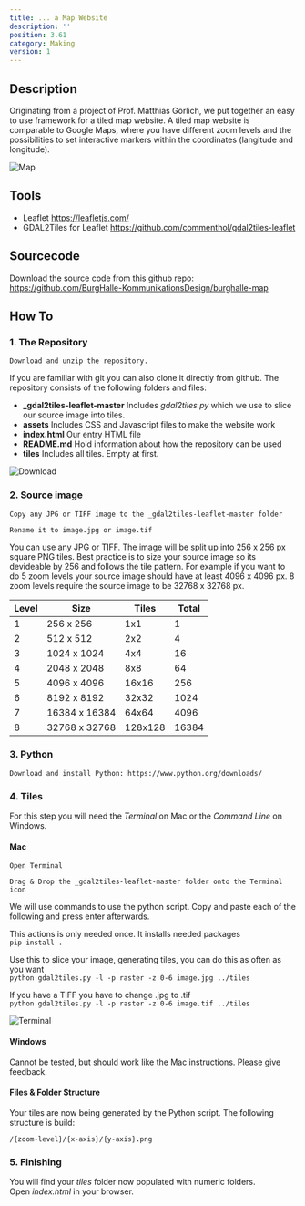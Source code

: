 ```yaml
---
title: ... a Map Website
description: ''
position: 3.61
category: Making
version: 1
---
```

## Description

Originating from a project of Prof. Matthias Görlich, we put together an easy to use framework for a tiled map website. A tiled map website is comparable to Google Maps, where you have different zoom levels and the possibilities to set interactive markers within the coordinates (langitude and longitude).

![Map](/map/01.jpg)

## Tools

- Leaflet https://leafletjs.com/
- GDAL2Tiles for Leaflet https://github.com/commenthol/gdal2tiles-leaflet

## Sourcecode

Download the source code from this github repo:<br>
https://github.com/BurgHalle-KommunikationsDesign/burghalle-map

## How To

### 1. The Repository

`Download and unzip the repository.`

If you are familiar with git you can also clone it directly from github.
The repository consists of the following folders and files:

- **_gdal2tiles-leaflet-master** Includes *gdal2tiles.py* which we use to slice our source image into tiles.
- **assets** Includes CSS and Javascript files to make the website work
- **index.html** Our entry HTML file
- **README.md** Hold information about how the repository can be used
- **tiles** Includes all tiles. Empty at first.

![Download](/map/02.jpg)

### 2. Source image

`Copy any JPG or TIFF image to the _gdal2tiles-leaflet-master folder`

`Rename it to image.jpg or image.tif`

You can use any JPG or TIFF. The image will be split up into 256 x 256 px square PNG tiles.
Best practice is to size your source image so its devideable by 256 and follows the tile pattern.
For example if you want to do 5 zoom levels your source image should have at least 4096 x 4096 px.
8 zoom levels require the source image to be 32768 x 32768 px.

Level | Size | Tiles | Total
--- | --- | --- | ---
1 | 256 x 256 | 1x1 | 1
2 | 512 x 512 | 2x2 | 4
3 | 1024 x 1024 | 4x4 | 16
4 | 2048 x 2048 | 8x8 | 64
5 | 4096 x 4096 | 16x16 | 256
6 | 8192 x 8192 | 32x32 | 1024
7 | 16384 x 16384 | 64x64 | 4096
8 | 32768 x 32768 | 128x128 | 16384

### 3. Python

`Download and install Python: https://www.python.org/downloads/`

### 4. Tiles

For this step you will need the *Terminal* on Mac or the *Command Line* on Windows.

#### Mac
`Open Terminal`

`Drag & Drop the _gdal2tiles-leaflet-master folder onto the Terminal icon`

We will use commands to use the python script. Copy and paste each of the following and press enter afterwards.

This actions is only needed once. It installs needed packages<br>
`pip install .`

Use this to slice your image, generating tiles, you can do this as often as you want<br>
`python gdal2tiles.py -l -p raster -z 0-6 image.jpg ../tiles`

If you have a TIFF you have to change .jpg to .tif<br>
`python gdal2tiles.py -l -p raster -z 0-6 image.tif ../tiles`

![Terminal](/map/03.jpg)

#### Windows
Cannot be tested, but should work like the Mac instructions.
Please give feedback.


#### Files & Folder Structure
Your tiles are now being generated by the Python script. The following structure is build:

`/{zoom-level}/{x-axis}/{y-axis}.png`

### 5. Finishing
You will find your *tiles* folder now populated with numeric folders.<br>
Open *index.html* in your browser.

